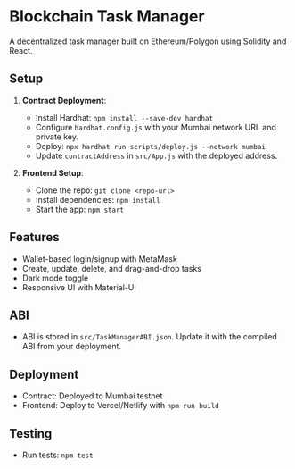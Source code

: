 # Blockchain Task Manager

A decentralized task manager built on Ethereum/Polygon using Solidity and React.

## Setup

1. **Contract Deployment**:

   - Install Hardhat: `npm install --save-dev hardhat`
   - Configure `hardhat.config.js` with your Mumbai network URL and private key.
   - Deploy: `npx hardhat run scripts/deploy.js --network mumbai`
   - Update `contractAddress` in `src/App.js` with the deployed address.

2. **Frontend Setup**:
   - Clone the repo: `git clone <repo-url>`
   - Install dependencies: `npm install`
   - Start the app: `npm start`

## Features

- Wallet-based login/signup with MetaMask
- Create, update, delete, and drag-and-drop tasks
- Dark mode toggle
- Responsive UI with Material-UI

## ABI

- ABI is stored in `src/TaskManagerABI.json`. Update it with the compiled ABI from your deployment.

## Deployment

- Contract: Deployed to Mumbai testnet
- Frontend: Deploy to Vercel/Netlify with `npm run build`

## Testing

- Run tests: `npm test`
